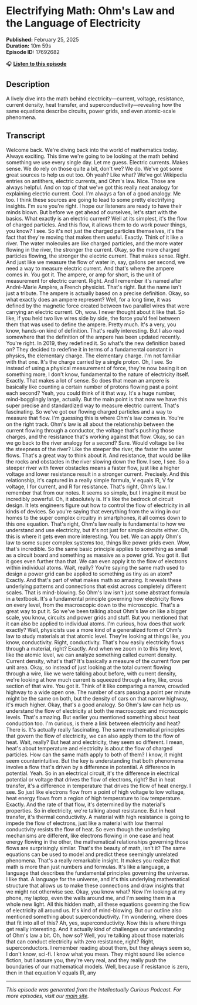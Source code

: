 # Electrifying Math: Ohm's Law and the Language of Electricity

**Published:** February 25, 2025  
**Duration:** 10m 59s  
**Episode ID:** 17692682

🎧 **[Listen to this episode](https://intellectuallycurious.buzzsprout.com/2529712/episodes/17692682-electrifying-math-ohm's-law-and-the-language-of-electricity)**

## Description

A lively dive into the math behind electricity—current, voltage, resistance, current density, heat transfer, and superconductivity—revealing how the same equations describe circuits, power grids, and even atomic-scale phenomena.

## Transcript

Welcome back. We're diving back into the world of mathematics today. Always exciting. This time we're going to be looking at the math behind something we use every single day. Let me guess. Electric currents. Makes sense. We do rely on those quite a bit, don't we? We do. We've got some great sources to help us out too. Oh yeah? Like what? We've got Wikipedia entries on antithers, electric currents, and Ohm's law. Nice. Those are always helpful. And on top of that we've got this really neat analogy for explaining electric current. Cool. I'm always a fan of a good analogy. Me too. I think these sources are going to lead to some pretty electrifying insights. I'm sure you're right. I hope our listeners are ready to have their minds blown. But before we get ahead of ourselves, let's start with the basics. What exactly is an electric current? Well at its simplest, it's the flow of charged particles. And this flow, it allows them to do work power things, you know? I see. So it's not just the charged particles themselves, it's the fact that they're moving that makes them useful. Exactly. Think of it like a river. The water molecules are like charged particles, and the more water flowing in the river, the stronger the current. Okay, so the more charged particles flowing, the stronger the electric current. That makes sense. Right. And just like we measure the flow of water in, say, gallons per second, we need a way to measure electric current. And that's where the ampere comes in. You got it. The ampere, or amp for short, is the unit of measurement for electric current. Right. And I remember it's named after André-Marie Ampère, a French physicist. That's right. But the name isn't just a tribute. The ampere is actually based on a precise definition. Okay, so what exactly does an ampere represent? Well, for a long time, it was defined by the magnetic force created between two parallel wires that were carrying an electric current. Oh, wow. I never thought about it like that. So like, if you held two live wires side by side, the force you'd feel between them that was used to define the ampere. Pretty much. It's a very, you know, hands-on kind of definition. That's really interesting. But I also read somewhere that the definition of the ampere has been updated recently. You're right. In 2019, they redefined it. So what's the new definition based on? They decided to redefine it in terms of a fundamental constant in physics, the elementary charge. The elementary charge. I'm not familiar with that one. It's the charge carried by a single proton. Oh, I see. So instead of using a physical measurement of force, they're now basing it on something more, I don't know, fundamental to the nature of electricity itself. Exactly. That makes a lot of sense. So does that mean an ampere is basically like counting a certain number of protons flowing past a point each second? Yeah, you could think of it that way. It's a huge number, mind-bogglingly large, actually. But the main point is that now we have this super precise and standardized way to measure electric current. That's fascinating. So we've got our flowing charged particles and a way to measure that flow. I'm guessing this is where Ohm's law comes in. You're on the right track. Ohm's law is all about the relationship between the current flowing through a conductor, the voltage that's pushing those charges, and the resistance that's working against that flow. Okay, so can we go back to the river analogy for a second? Sure. Would voltage be like the steepness of the river? Like the steeper the river, the faster the water flows. That's a great way to think about it. And resistance, that would be like the rocks and obstacles in the river slowing down the flow. I see, I see. So a steeper river with fewer obstacles means a faster flow, just like a higher voltage and lower resistance result in a stronger current. Precisely. And this relationship, it's captured in a really simple formula, V equals IR, V for voltage, I for current, and R for resistance. That's right, Ohm's law. I remember that from our notes. It seems so simple, but I imagine it must be incredibly powerful. Oh, it absolutely is. It's like the bedrock of circuit design. It lets engineers figure out how to control the flow of electricity in all kinds of devices. So you're saying that everything from the wiring in our homes to the super complex circuitry in smartphones, it all comes down to this one equation. That's right, Ohm's law really is fundamental to how we understand and use electricity, but it's not just for simple circuits either. Oh, this is where it gets even more interesting. You bet. We can apply Ohm's law to some super complex systems too, things like power grids even. Wow, that's incredible. So the same basic principle applies to something as small as a circuit board and something as massive as a power grid. You got it. But it goes even further than that. We can even apply it to the flow of electrons within individual atoms. Wait, really? You're saying the same math used to design a power grid can be applied to something as tiny as an atom? Exactly. And that's part of what makes math so amazing. It reveals these underlying patterns and connections that exist across completely different scales. That is mind-blowing. So Ohm's law isn't just some abstract formula in a textbook. It's a fundamental principle governing how electricity flows on every level, from the macroscopic down to the microscopic. That's a great way to put it. So we've been talking about Ohm's law on like a bigger scale, you know, circuits and power grids and stuff. But you mentioned that it can also be applied to individual atoms. I'm curious, how does that work exactly? Well, physicists use a more kind of a generalized form of Ohm's law to study materials at that atomic level. They're looking at things like, you know, conductivity. Right, conductivity. That's how easily electricity flows through a material, right? Exactly. And when we zoom in to this tiny level, like the atomic level, we can analyze something called current density. Current density, what's that? It's basically a measure of the current flow per unit area. Okay, so instead of just looking at the total current flowing through a wire, like we were talking about before, with current density, we're looking at how much current is squeezed through a tiny, like, cross section of that wire. You got it. Think of it like comparing a narrow, crowded highway to a wide open one. The number of cars passing a point per minute might be the same on both, but the density of cars on that narrow highway, it's much higher. Okay, that's a good analogy. So Ohm's law can help us understand the flow of electricity at both the macroscopic and microscopic levels. That's amazing. But earlier you mentioned something about heat conduction too. I'm curious, is there a link between electricity and heat? There is. It's actually really fascinating. The same mathematical principles that govern the flow of electricity, we can also apply them to the flow of heat. Wait, really? But heat and electricity, they seem so different. I mean, heat's about temperature and electricity is about the flow of charged particles. How can the same math apply to both of them? I know, it might seem counterintuitive. But the key is understanding that both phenomena involve a flow that's driven by a difference in potential. A difference in potential. Yeah. So in an electrical circuit, it's the difference in electrical potential or voltage that drives the flow of electrons, right? But in heat transfer, it's a difference in temperature that drives the flow of heat energy. I see. So just like electrons flow from a point of high voltage to low voltage, heat energy flows from a region of high temperature to low temperature. Exactly. And the rate of that flow, it's determined by the material's properties. So in electricity, we're talking about resistance. But in heat transfer, it's thermal conductivity. A material with high resistance is going to impede the flow of electrons, just like a material with low thermal conductivity resists the flow of heat. So even though the underlying mechanisms are different, like electrons flowing in one case and heat energy flowing in the other, the mathematical relationships governing those flows are surprisingly similar. That's the beauty of math, isn't it? The same equations can be used to model and predict these seemingly unrelated phenomena. That's a really remarkable insight. It makes you realize that math is more than just numbers and formulas. It's like a language, a language that describes the fundamental principles governing the universe. I like that. A language for the universe, and it's this underlying mathematical structure that allows us to make these connections and draw insights that we might not otherwise see. Okay, you know what? Now I'm looking at my phone, my laptop, even the walls around me, and I'm seeing them in a whole new light. All this hidden math, all these equations governing the flow of electricity all around us. It's kind of mind-blowing. But our outline also mentioned something about superconductivity. I'm wondering, where does that fit into all of this? Ah, yes, superconductivity. Now this is where things get really interesting. And it actually kind of challenges our understanding of Ohm's law a bit. Oh, how so? Well, you're talking about those materials that can conduct electricity with zero resistance, right? Right, superconductors. I remember reading about them, but they always seem so, I don't know, sci-fi. I know what you mean. They might sound like science fiction, but I assure you, they're very real, and they really push the boundaries of our mathematical models. Well, because if resistance is zero, then in that equation V equals IR, any

---
*This episode was generated from the Intellectually Curious Podcast. For more episodes, visit our [main site](https://intellectuallycurious.buzzsprout.com).*
